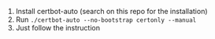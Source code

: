 1. Install certbot-auto (search on this repo for the installation)
2. Run `./certbot-auto --no-bootstrap certonly --manual`
3. Just follow the instruction
